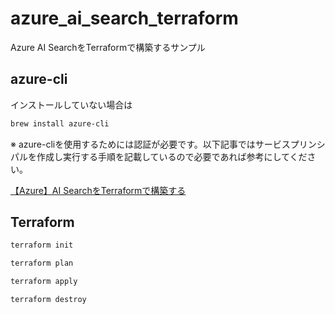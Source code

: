 # azure_ai_search_terraform
Azure AI SearchをTerraformで構築するサンプル

## azure-cli
インストールしていない場合は

```sh
brew install azure-cli
```

※ azure-cliを使用するためには認証が必要です。以下記事ではサービスプリンシパルを作成し実行する手順を記載しているので必要であれば参考にしてください。

[【Azure】AI SearchをTerraformで構築する](https://zenn.dev/i_shinya/articles/928687c8b1c14d)

## Terraform

```sh
terraform init
```

```sh
terraform plan
```

```sh
terraform apply
```

```sh
terraform destroy
```

